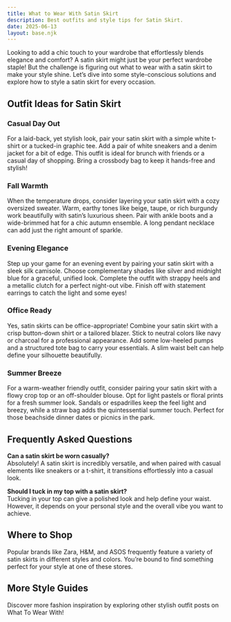 ```yaml
---  
title: What to Wear With Satin Skirt  
description: Best outfits and style tips for Satin Skirt.  
date: 2025-06-13  
layout: base.njk  
---
```


Looking to add a chic touch to your wardrobe that effortlessly blends elegance and comfort? A satin skirt might just be your perfect wardrobe staple! But the challenge is figuring out what to wear with a satin skirt to make your style shine. Let’s dive into some style-conscious solutions and explore how to style a satin skirt for every occasion.

## Outfit Ideas for Satin Skirt

### Casual Day Out
For a laid-back, yet stylish look, pair your satin skirt with a simple white t-shirt or a tucked-in graphic tee. Add a pair of white sneakers and a denim jacket for a bit of edge. This outfit is ideal for brunch with friends or a casual day of shopping. Bring a crossbody bag to keep it hands-free and stylish!

### Fall Warmth
When the temperature drops, consider layering your satin skirt with a cozy oversized sweater. Warm, earthy tones like beige, taupe, or rich burgundy work beautifully with satin’s luxurious sheen. Pair with ankle boots and a wide-brimmed hat for a chic autumn ensemble. A long pendant necklace can add just the right amount of sparkle.

### Evening Elegance
Step up your game for an evening event by pairing your satin skirt with a sleek silk camisole. Choose complementary shades like silver and midnight blue for a graceful, unified look. Complete the outfit with strappy heels and a metallic clutch for a perfect night-out vibe. Finish off with statement earrings to catch the light and some eyes!

### Office Ready
Yes, satin skirts can be office-appropriate! Combine your satin skirt with a crisp button-down shirt or a tailored blazer. Stick to neutral colors like navy or charcoal for a professional appearance. Add some low-heeled pumps and a structured tote bag to carry your essentials. A slim waist belt can help define your silhouette beautifully.

### Summer Breeze
For a warm-weather friendly outfit, consider pairing your satin skirt with a flowy crop top or an off-shoulder blouse. Opt for light pastels or floral prints for a fresh summer look. Sandals or espadrilles keep the feel light and breezy, while a straw bag adds the quintessential summer touch. Perfect for those beachside dinner dates or picnics in the park.

## Frequently Asked Questions

**Can a satin skirt be worn casually?**  
Absolutely! A satin skirt is incredibly versatile, and when paired with casual elements like sneakers or a t-shirt, it transitions effortlessly into a casual look.

**Should I tuck in my top with a satin skirt?**  
Tucking in your top can give a polished look and help define your waist. However, it depends on your personal style and the overall vibe you want to achieve.

## Where to Shop

Popular brands like Zara, H&M, and ASOS frequently feature a variety of satin skirts in different styles and colors. You’re bound to find something perfect for your style at one of these stores.

## More Style Guides

Discover more fashion inspiration by exploring other stylish outfit posts on What To Wear With!